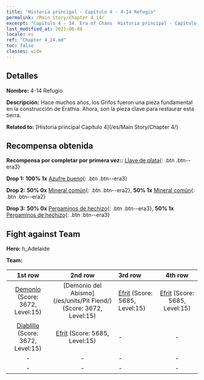 ```yaml
---
title: "Historia principal - Capítulo 4 - 4-14 Refugio"
permalink: /Main Story/Chapter 4_14/
excerpt: "Capítulo 4 - 14. Era of Chaos  Historia principal - Capítulo 4_14. 4-14 Refugio"
last_modified_at: 2021-06-08
locale: es
ref: "Chapter 4_14.md"
toc: false
classes: wide
---
```


## Detalles

 **Nombre:** 4-14 Refugio

 **Descripción:** Hace muchos años, los Grifos fueron una pieza fundamental en la construcción de Erathia. Ahora, son la pieza clave para restaurar esta tierra.

 **Related to:** [Historia principal Capítulo 4](/es/Main Story/Chapter 4/)

## Recompensa obtenida

 **Recompensa por completar por primera vez::** [Llave de plata](/ItemsES/con_693/){: .btn .btn--era3}

 **Drop 1:** **100% 1x** [Azufre bueno](/ItemsES/mat_15/){: .btn .btn--era3}

 **Drop 2:** **50% 0x** [Mineral común](/ItemsES/mat_6/){: .btn .btn--era2}, **50% 1x** [Mineral común](/ItemsES/mat_6/){: .btn .btn--era2}

 **Drop 3:** **50% 0x** [Pergaminos de hechizo](/ItemsES/con_694/){: .btn .btn--era3}, **50% 1x** [Pergaminos de hechizo](/ItemsES/con_694/){: .btn .btn--era3}


## Fight against Team
 **Hero:** h_Adelaide

 **Team:**


  | 1st row | 2nd row | 3rd row | 4th row |
  |:----:|:----:|:----|:----:|
  | [Demonio](/es/units/Demon/) (Score: 3672, Level:15)  | [Demonio del Abismo](/es/units/Pit Fiend/) (Score: 3672, Level:15)  | [Efrit](/es/units/Efreeti/) (Score: 5685, Level:15)  | [Efrit](/es/units/Efreeti/) (Score: 5685, Level:15)  |
  | [Diablillo](/es/units/Imp/) (Score: 3672, Level:15)  | [Efrit](/es/units/Efreeti/) (Score: 5685, Level:15)  | - | - |
  | - | - | - | - |
  | - | - | - | - |


